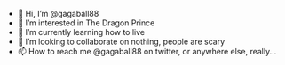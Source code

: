 - 👋 Hi, I’m @gagaball88
- 👀 I’m interested in The Dragon Prince
- 🌱 I’m currently learning how to live
- 💞️ I’m looking to collaborate on nothing, people are scary
- 📫 How to reach me @gagaball88 on twitter, or anywhere else, really...

<!---
gagaball88/gagaball88 is a ✨ special ✨ repository because its `README.md` (this file) appears on your GitHub profile.
You can click the Preview link to take a look at your changes.
--->
